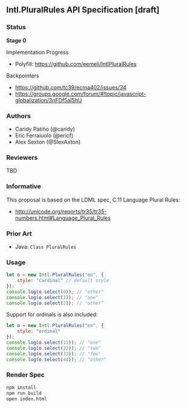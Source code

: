 ## Intl.PluralRules API Specification [draft]

### Status

__Stage 0__

Implementation Progress

 * Polyfill: https://github.com/eemeli/IntlPluralRules

Backpointers

* https://github.com/tc39/ecma402/issues/34
* https://groups.google.com/forum/#!topic/javascript-globalization/3nFDf5al5hU

### Authors

 * Caridy Patiño (@caridy)
 * Eric Ferraiuolo (@ericf)
 * Alex Sexton (@SlexAxton)

### Reviewers

TBD

### Informative

This proposal is based on the LDML spec, C.11 Language Plural Rules:

 * http://unicode.org/reports/tr35/tr35-numbers.html#Language_Plural_Rules

### Prior Art

 * Java: `Class PluralRules`

### Usage

```javascript
let o = new Intl.PluralRules("en", {
    style: "cardinal" // default style
});
console.log(o.select(0)); // "other"
console.log(o.select(1)); // "one"
console.log(o.select(2)); // "other"
```

Support for ordinals is also included:

```javascript
let o = new Intl.PluralRules("en", {
    style: "ordinal"
});
console.log(o.select(11)); // "one"
console.log(o.select(22)); // "two"
console.log(o.select(33)); // "few"
console.log(o.select(44)); // "other"
```

### Render Spec

```bash
npm install
npm run build
open index.html
```
